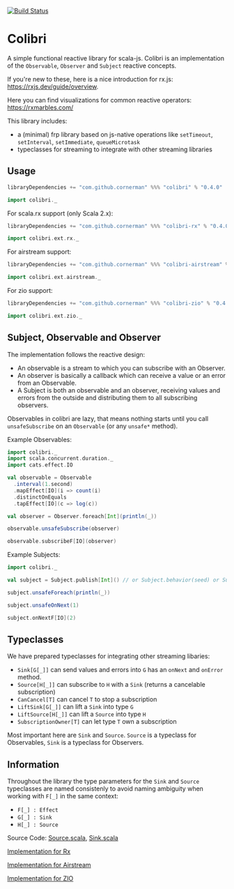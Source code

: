 [![Build Status](https://travis-ci.org/cornerman/colibri.svg?branch=master)](https://travis-ci.org/cornerman/colibri)

# Colibri

A simple functional reactive library for scala-js. Colibri is an implementation of the `Observable`, `Observer` and `Subject` reactive concepts.

If you're new to these, here is a nice introduction for rx.js: <https://rxjs.dev/guide/overview>.

Here you can find visualizations for common reactive operators: <https://rxmarbles.com/>

This library includes:
- a (minimal) frp library based on js-native operations like `setTimeout`, `setInterval`, `setImmediate`, `queueMicrotask`
- typeclasses for streaming to integrate with other streaming libraries

## Usage

```scala
libraryDependencies += "com.github.cornerman" %%% "colibri" % "0.4.0"
```

```scala
import colibri._
```

For scala.rx support (only Scala 2.x):
```scala
libraryDependencies += "com.github.cornerman" %%% "colibri-rx" % "0.4.0"
```

```scala
import colibri.ext.rx._
```

For airstream support:
```scala
libraryDependencies += "com.github.cornerman" %%% "colibri-airstream" % "0.4.0"
```

```scala
import colibri.ext.airstream._
```

For zio support:
```scala
libraryDependencies += "com.github.cornerman" %%% "colibri-zio" % "0.4.0"
```

```scala
import colibri.ext.zio._
```

## Subject, Observable and Observer

The implementation follows the reactive design:
- An observable is a stream to which you can subscribe with an Observer.
- An observer is basically a callback which can receive a value or an error from an Observable.
- A Subject is both an observable and an observer, receiving values and errors from the outside and distributing them to all subscribing observers.

Observables in colibri are lazy, that means nothing starts until you call `unsafeSubscribe` on an `Observable` (or any `unsafe*` method).

Example Observables:
```scala
import colibri._
import scala.concurrent.duration._
import cats.effect.IO

val observable = Observable
  .interval(1.second)
  .mapEffect[IO](i => count(i)
  .distinctOnEquals
  .tapEffect[IO](c => log(c))

val observer = Observer.foreach[Int](println(_))

observable.unsafeSubscribe(observer)

observable.subscribeF[IO](observer)
```

Example Subjects:
```scala
import colibri._

val subject = Subject.publish[Int]() // or Subject.behavior(seed) or Subject.replayLast or Subject.replayAll

subject.unsafeForeach(println(_))

subject.unsafeOnNext(1)

subject.onNextF[IO](2)
```

## Typeclasses

We have prepared typeclasses for integrating other streaming libaries:
- `Sink[G[_]]` can send values and errors into `G` has an `onNext` and `onError` method.
- `Source[H[_]]` can subscribe to `H` with a `Sink` (returns a cancelable subscription)
- `CanCancel[T]` can cancel `T` to stop a subscription
- `LiftSink[G[_]]` can lift a `Sink` into type `G`
- `LiftSource[H[_]]` can lift a `Source` into type `H`
- `SubscriptionOwner[T]` can let type `T` own a subscription

Most important here are `Sink` and `Source`. `Source` is a typeclass for Observables, `Sink` is a typeclass for Observers.

## Information

Throughout the library the type parameters for the `Sink` and `Source` typeclasses are named consistenly to avoid naming ambiguity when working with `F[_]` in the same context:
- `F[_] : Effect`
- `G[_] : Sink`
- `H[_] : Source`

Source Code: [Source.scala](colibri/src/main/scala/colibri/Source.scala), [Sink.scala](colibri/src/main/scala/colibri/Sink.scala)

[Implementation for Rx](rx/src/main/scala/colibri/ext/rx/package.scala)

[Implementation for Airstream](airstream/src/main/scala/colibri/ext/airstream/package.scala)

[Implementation for ZIO](zio/src/main/scala/colibri/ext/zio/package.scala)
